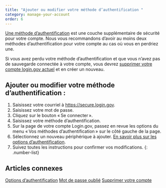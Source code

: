 ```yaml
---
title: "Ajouter ou modifier votre méthode d’authentification "
category: manage-your-account
order: 6
---
```

[Une méthode d’authentification](https://login.gov/fr/help/get-started/authentication-options/) est une couche supplémentaire de sécurité pour votre compte. Nous vous recommandons d’avoir au moins deux méthodes d’authentification pour votre compte au cas où vous en perdriez une. 

Si vous avez perdu votre méthode d’authentification et que vous n’avez pas de sauvegarde connectée à votre compte, vous devrez [supprimer votre compte login.gov actuel](https://login.gov/fr/help/manage-your-account/delete-your-account/) et en créer un nouveau.

## Ajouter ou modifier votre méthode d’authentification : 

1. Saisissez votre courriel à <https://secure.login.gov>.
2. Saisissez votre mot de passe.
3. Cliquez sur le bouton « Se connecter ».
4. Saisissez votre méthode d’authentification.
5. Sur la page de votre compte Login.gov, passez en revue les options du menu « Vos méthodes d’authentification » sur le côté gauche de la page.
6. Sélectionnez un nouveau périphérique à ajouter. [En savoir plus sur les options d’authentification](https://login.gov/fr/help/get-started/authentication-options/).
7. Suivez toutes les instructions pour confirmer vos modifications.
{: .number-list}

## Articles connexes 

[Options d’authentification](https://login.gov/fr/help/get-started/authentication-options/)
[Mot de passe oublié](https://login.gov/fr/help/trouble-signing-in/forgot-your-password/)
[Supprimer votre compte](https://login.gov/fr/help/manage-your-account/delete-your-account/)